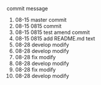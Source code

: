commit message

1. 08-15 master commit
2. 08-15 0815 commit
3. 08-15 0815 test amend commit
4. 08-15 0815 add README.md text
5. 08-28 develop modify
6. 08-28 develop modify
7. 08-28 fix modify
8. 08-28 develop modify
9. 08-28 fix modify
10. 08-28 develop modify

